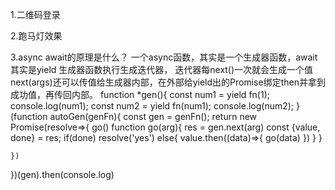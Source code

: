 1.二维码登录

2.跑马灯效果

3.async await的原理是什么？
一个async函数，其实是一个生成器函数，await其实是yield
生成器函数执行生成迭代器，
迭代器每next()一次就会生成一个值
next(args)还可以传值给生成器内部，在外部给yield出的Promise绑定then并拿到成功值，再传回内部。
 function *gen(){
    const num1 = yield fn(1);
    console.log(num1);
    const num2 = yield fn(num1);
    console.log(num2);
 }
 (function autoGen(genFn){
    const gen = genFn();
    return new Promise(resolve=>{
       go()
       function go(arg){
          res = gen.next(arg)
          const {value, done} = res;
          if(done) resolve('yes')
          else{
             value.then((data)=>{
                go(data)
             })
          }
       }

    })
 })(gen).then(console.log)

